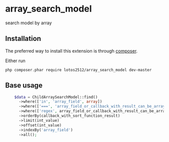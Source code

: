 # array_search_model
search model by array

## Installation

The preferred way to install this extension is through [composer](http://getcomposer.org/download/).

Either run
```
php composer.phar require lotos2512/array_search_model dev-master

```
## Base usage

```php 
    $data = ChildArraySearchModel::find()
      ->where(['in', 'array_field', array])
      ->where(['===', 'array_field_or_callback_with_result_can_be_array_or_array_value', equal_value])
      ->where(['regex', array_field_or_callback_with_result_can_be_array_or_array_value, equal_value|equal_value|equal_value])
      ->orderBy(callback_with_sort_function_result)
      ->limit(int_value)
      ->offset(int_value)
      ->indexBy('array_field')
      ->all();
  
  ```
